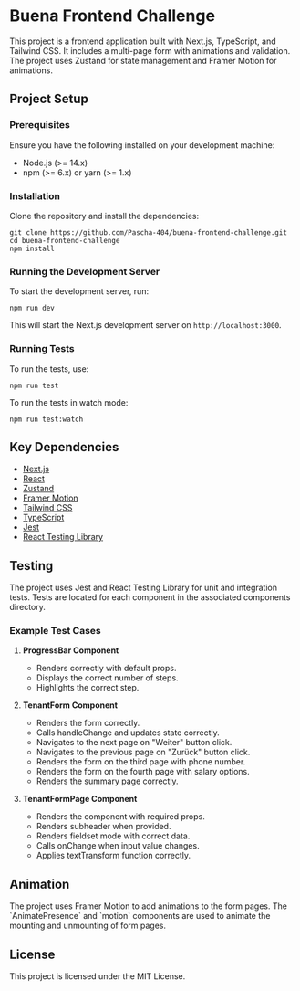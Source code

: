 
# Buena Frontend Challenge

This project is a frontend application built with Next.js, TypeScript, and Tailwind CSS. It includes a multi-page form with animations and validation. The project uses Zustand for state management and Framer Motion for animations.

## Project Setup

### Prerequisites

Ensure you have the following installed on your development machine:

- Node.js (>= 14.x)
- npm (>= 6.x) or yarn (>= 1.x)

### Installation

Clone the repository and install the dependencies:

```
git clone https://github.com/Pascha-404/buena-frontend-challenge.git
cd buena-frontend-challenge
npm install
```

### Running the Development Server

To start the development server, run:

```
npm run dev
```

This will start the Next.js development server on `http://localhost:3000`.

### Running Tests

To run the tests, use:

```
npm run test
```

To run the tests in watch mode:

```
npm run test:watch
```

## Key Dependencies

- [Next.js](https://nextjs.org/)
- [React](https://reactjs.org/)
- [Zustand](https://zustand-demo.pmnd.rs/)
- [Framer Motion](https://www.framer.com/motion/)
- [Tailwind CSS](https://tailwindcss.com/)
- [TypeScript](https://www.typescriptlang.org/)
- [Jest](https://jestjs.io/)
- [React Testing Library](https://testing-library.com/docs/react-testing-library/intro/)

## Testing

The project uses Jest and React Testing Library for unit and integration tests. Tests are located for each component in the associated components directory.

### Example Test Cases

1. **ProgressBar Component**
   - Renders correctly with default props.
   - Displays the correct number of steps.
   - Highlights the correct step.

2. **TenantForm Component**
     - Renders the form correctly.
     - Calls handleChange and updates state correctly.
     - Navigates to the next page on "Weiter" button click.
     - Navigates to the previous page on "Zurück" button click.
     - Renders the form on the third page with phone number.
     - Renders the form on the fourth page with salary options.
     - Renders the summary page correctly.


  3. **TenantFormPage Component**
     - Renders the component with required props.
     - Renders subheader when provided.
     - Renders fieldset mode with correct data.
     - Calls onChange when input value changes.
     - Applies textTransform function correctly.

## Animation

The project uses Framer Motion to add animations to the form pages. The \`AnimatePresence\` and \`motion\` components are used to animate the mounting and unmounting of form pages.

## License

This project is licensed under the MIT License.
